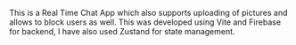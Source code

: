 This is a Real Time Chat App which also supports uploading of pictures and allows to block users as well. This was developed using Vite and Firebase for backend, I have also used Zustand for state management.